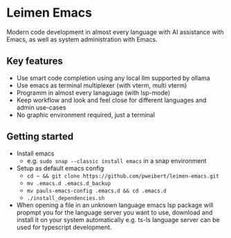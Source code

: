 # Leimen Emacs
Modern code development in almost every language with AI assistance with Emacs, as well as system administration with Emacs. 

## Key features
- Use smart code completion using any local llm supported by ollama
- Use emacs as terminal multiplexer (with vterm, multi vterm)
- Programm in almost every lanaguage (with lsp-mode)
- Keep workflow and look and feel close for different languages and admin use-cases
- No graphic environment required, just a terminal

## Getting started
- Install emacs
  - e.g. `sudo snap --classic install emacs` in a snap environment
- Setup as default emacs config
  - `cd ~ && git clone https://github.com/pweibert/leimen-emacs.git`
  - `mv .emacs.d .emacs.d_backup`
  - `mv pauls-emacs-config .emacs.d && cd .emacs.d`
  - `./install_dependencies.sh`
- When opening a file in an unknown language emacs lsp package will propmpt you for the language server you want to use, download and install it on your system automatically e.g. ts-ls language server can be used for typescript development.    
